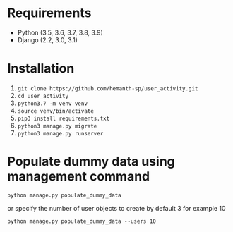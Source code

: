 # Requirements
 - Python (3.5, 3.6, 3.7, 3.8, 3.9)
 - Django (2.2, 3.0, 3.1)

# Installation
1. ```git clone https://github.com/hemanth-sp/user_activity.git```
2. ```cd user_activity```
3. ```python3.7 -m venv venv```
4. ```source venv/bin/activate ```
5. ```pip3 install requirements.txt```
6. ```python3 manage.py migrate```
7. ```python3 manage.py runserver```

# Populate dummy data using management command
```python manage.py populate_dummy_data```

or specify the number of user objects to create by default 3 for example 10

```python manage.py populate_dummy_data --users 10 ```